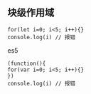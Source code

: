 ## 块级作用域 ##

    for(let i=0; i<5; i++){}
    console.log(i) // 报错
es5

	(function(){
	for(var i=0; i<5; i++){}
	})
	console.log(i) // 报错


